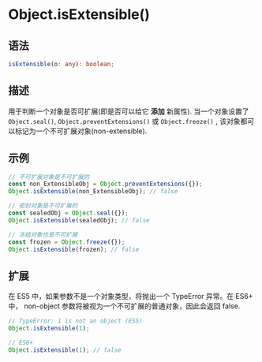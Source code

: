 # Object.isExtensible()

## 语法

```ts
isExtensible(o: any): boolean;
```

## 描述

用于判断一个对象是否可扩展(即是否可以给它 **添加** 新属性). 当一个对象设置了 `Object.seal()`, `Object.preventExtensions()` 或 `Object.freeze()` , 该对象都可以标记为一个不可扩展对象(non-extensible).

## 示例

```js
// 不可扩展对象是不可扩展的
const non_ExtensibleObj = Object.preventExtensions({});
Object.isExtensible(non_ExtensibleObj); // false

// 密封对象是不可扩展的
const sealedObj = Object.seal({});
Object.isExtensible(sealedObj); // false

// 冻结对象也是不可扩展
const frozen = Object.freeze({});
Object.isExtensible(frozen); // false
```

## 扩展

在 ES5 中，如果参数不是一个对象类型，将抛出一个 TypeError 异常。在 ES6+ 中， non-object 参数将被视为一个不可扩展的普通对象，因此会返回 false.

```js
// TypeError: 1 is not an object (ES5)
Object.isExtensible(1);

// ES6+
Object.isExtensible(1); // false
```
